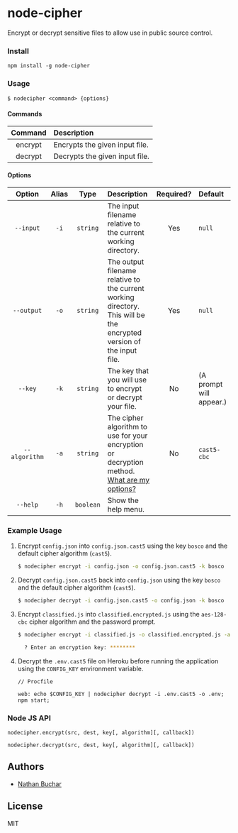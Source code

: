 # node-cipher

Encrypt or decrypt sensitive files to allow use in public source control.



### Install

    npm install -g node-cipher



### Usage


    $ nodecipher <command> {options}


#### Commands

|Command|Description|
|:-----:|:----------|
|encrypt|Encrypts the given input file.|
|decrypt|Decrypts the given input file.|

#### Options

|Option|Alias|Type|Description|Required?|Default|
|:-----:|:---:|:--:|:----------|:-------:|:------|
|`--input`|`-i`|`string`|The input filename relative to the current working directory.|Yes|`null`|
|`--output`|`-o`|`string`|The output filename relative to the current working directory. This will be the encrypted version of the input file.|Yes|`null`|
|`--key`|`-k`|`string`|The key that you will use to encrypt or decrypt your file.|No|(A prompt will appear.)|
|`--algorithm`|`-a`|`string`|The cipher algorithm to use for your encryption or decryption method. [What are my options?](https://nodejs.org/api/crypto.html#crypto_crypto_getciphers)|No|`cast5-cbc`|
|`--help`|`-h`|`boolean`|Show the help menu.||||



### Example Usage

1. Encrypt `config.json` into `config.json.cast5` using the key `bosco` and the default cipher algorithm (`cast5`).

    ```bash
    $ nodecipher encrypt -i config.json -o config.json.cast5 -k bosco
    ```

2. Decrypt `config.json.cast5` back into `config.json` using the key `bosco` and the default cipher algorithm (`cast5`).

    ```bash
    $ nodecipher decrypt -i config.json.cast5 -o config.json -k bosco
    ```


3. Encrypt `classified.js` into `classified.encrypted.js` using the `aes-128-cbc` cipher algorithm and the password prompt.

    ```bash
    $ nodecipher encrypt -i classified.js -o classified.encrypted.js -a aes-128-cbc

      ? Enter an encryption key: ********
    ```

4. Decrypt the `.env.cast5` file on Heroku before running the application using the `CONFIG_KEY` environment variable.

    ```
    // Procfile

    web: echo $CONFIG_KEY | nodecipher decrypt -i .env.cast5 -o .env; npm start;
    ```



### Node JS API

```
nodecipher.encrypt(src, dest, key[, algorithm][, callback])
```

```
nodecipher.decrypt(src, dest, key[, algorithm][, callback])
```



## Authors
* [Nathan Buchar](mailto:hello@nathanbuchar.com)



## License
MIT

